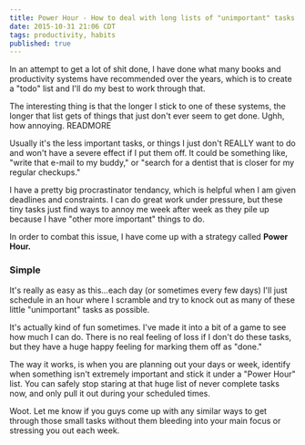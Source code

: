 ```yaml
---
title: Power Hour - How to deal with long lists of "unimportant" tasks
date: 2015-10-31 21:06 CDT
tags: productivity, habits
published: true
---
```


In an attempt to get a lot of shit done, I have done what many books and
productivity systems have recommended over the years, which is to create a "todo" list and I'll do my best to work through that.

The interesting thing is that the longer I stick to one of these systems, the
longer that list gets of things that just don't ever seem to get done. Ughh, how
annoying. READMORE

Usually it's the less important tasks, or things I just don't REALLY want to do
and won't have a severe effect if I put them off. It could be  something like, "write that e-mail to my buddy," or "search for a dentist that is closer for my regular checkups."

I have a pretty big procrastinator tendancy, which is helpful when I am given
deadlines and constraints. I can do great work under pressure, but these tiny
tasks just find ways to annoy me week after week as they pile up because I have
"other more important" things to do.

In order to combat this issue, I have come up with a strategy called **Power Hour.**

### Simple

It's really as easy as this...each day (or sometimes every few days) I'll just
schedule in an hour where I scramble and try to knock out as many of these
little "unimportant" tasks as possible.

It's actually kind of fun sometimes. I've made it into a bit of a game to see
how much I can do. There is no real feeling of loss if I don't do these tasks,
but they have a huge happy feeling for marking them off as "done."

The way it works, is when you are planning out your days or week, identify when
something isn't extremely important and stick it under a "Power Hour" list. You
can safely stop staring at that huge list of never complete tasks now, and only
pull it out during your scheduled times.

Woot. Let me know if you guys come up with any similar ways to get through those
small tasks without them bleeding into your main focus or stressing you out each
week.
